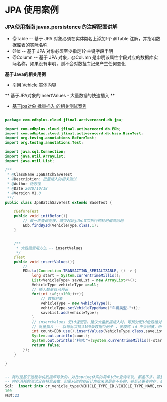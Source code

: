 
# JPA 使用案例

### JPA使用指南 javax.persistence 的注解配置讲解
- @Table -- 基于 JPA 对象必须在实体类名上添加1个 @Table 注解，并指明数据库表的实际名称
- @Id -- 基于 JPA 对象必须至少指定1个主键字段申明
- @Column -- 基于 JPA 对象，@Column 是申明该属性字段对应的数据库实际名称，如果没有申明，则不会对数据库记录产生任何变化

**基于Java的相关用例**

- [引用 Vehicle 实体内容](../../src/test/java/com/edb/cloud/jfinal/activerecord/db/jpa/VehicleType.java)

** 基于JPA对象的insertValues - 大量数据的快速插入 **

- [基于jpa对象 批量插入 的相关测试案例](../../src/test/java/com/edb/cloud/jfinal/activerecord/db/jpa/JpaBatchSaveTest.java)

```java

package com.edbplus.cloud.jfinal.activerecord.db.jpa;

import com.edbplus.cloud.jfinal.activerecord.db.EDb;
import com.edbplus.cloud.jfinal.activerecord.db.base.BaseTest;
import org.testng.annotations.BeforeTest;
import org.testng.annotations.Test;

import java.sql.Connection;
import java.util.ArrayList;
import java.util.List;

/**
 * @ClassName JpaBatchSaveTest
 * @Description: 批量插入的相关测试
 * @Author 杨志佳
 * @Date 2020/10/18
 * @Version V1.0
 **/
public class JpaBatchSaveTest extends BaseTest {

    @BeforeTest
    public void initBefor(){
        // 做一次查询连接，减少起始jdbc首次执行的耗时偏高问题
        EDb.findById(VehicleType.class,1);
    }


    /**
     * 大数据常用方法 -- insertValues
     */
    @Test
    public void insertValues(){
        //
        EDb.tx(Connection.TRANSACTION_SERIALIZABLE, () -> {
            long start = System.currentTimeMillis();
            List<VehicleType> saveList = new ArrayList<>();
            VehicleType vehicleType =null;
            // 插入数量自己预设
            for(int i=0;i<100;i++){
                // 数据对象
                vehicleType = new VehicleType();
                vehicleType.setVehicleTypeName("车辆类型-"+i);
                saveList.add(vehicleType);
            }
            // insertValues 无id返回值，建议大量数据插入时，可预分配id给数组对象
            // 批量插入 -- 以每批次插入100条数据位例子 ，该模式 id 不会回填，所以只返回操作的插入结果
            int count=EDb.use().insertValues(VehicleType.class,saveList,100);
            System.out.println(count);
            System.out.println("耗时:"+(System.currentTimeMillis()-start));
            return false;
        });
    }

}



```

```sql
-- 耗时是基于远程单机数据库导致的，对比spring体系的简单jdbc查询来说，都差不多，甚至在对象返回这块的返回耗时，比spring体系优秀
-- 内存消耗的测试没有特意去做，但是从架构和设计角度来说是差不多的，甚至还更省内存，后期可能会补上
Sql:  insert into cr_vehicle_type(VEHICLE_TYPE_ID,VEHICLE_TYPE_NAME,creator) values(null,'车辆类型-0',null),(null,'车辆类型-1',null),(null,'车辆类型-2',null),(null,'车辆类型-3',null),(null,'车辆类型-4',null),(null,'车辆类型-5',null),(null,'车辆类型-6',null),(null,'车辆类型-7',null),...,(null,'车辆类型-99',null)
100
耗时:23

```
